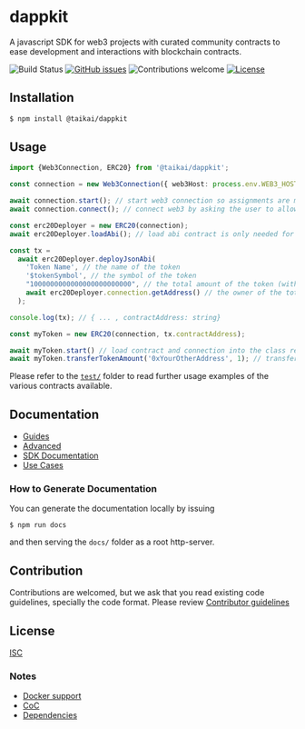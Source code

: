 # dappkit
A javascript SDK for web3 projects with curated community contracts to ease development and interactions with blockchain contracts. 

![Build Status](https://img.shields.io/github/workflow/status/taikai/dappkit/integration-tests)
[![GitHub issues](https://img.shields.io/github/issues/taikai/dappkit)](https://GitHub.com/taikai/dappkit/issues/)
![Contributions welcome](https://img.shields.io/badge/contributions-welcome-orange.svg)
[![License](https://img.shields.io/badge/license-ISC-blue.svg)](https://opensource.org/licenses/ISC)


## Installation

```bash
$ npm install @taikai/dappkit
```

## Usage

```ts
import {Web3Connection, ERC20} from '@taikai/dappkit';

const connection = new Web3Connection({ web3Host: process.env.WEB3_HOST_PROVIDER });

await connection.start(); // start web3 connection so assignments are made
await connection.connect(); // connect web3 by asking the user to allow the connection (this is needed for the user to _interact_ with the chain)

const erc20Deployer = new ERC20(connection);
await erc20Deployer.loadAbi(); // load abi contract is only needed for deploy actions

const tx =
  await erc20Deployer.deployJsonAbi(
    'Token Name', // the name of the token
    '$tokenSymbol', // the symbol of the token
    "1000000000000000000000000", // the total amount of the token (with 18 decimals; 1M = 1000000000000000000000000)
    await erc20Deployer.connection.getAddress() // the owner of the total amount of the tokens (your address)
  );

console.log(tx); // { ... , contractAddress: string} 

const myToken = new ERC20(connection, tx.contractAddress);

await myToken.start() // load contract and connection into the class representing your token
await myToken.transferTokenAmount('0xYourOtherAddress', 1); // transfer 1 token from your address to other address

```
Please refer to the [`test/`](./test/models) folder to read further usage examples of the various contracts available.

## Documentation 

* [Guides](https://docs.dappkit.dev/sdk-documentation/start-building/how-to-guides)
* [Advanced](./how-to/readme.md)
* [SDK Documentation](https://sdk.dappkit.dev/)
* [Use Cases](https://docs.dappkit.dev/sdk-documentation/use-cases)

### How to Generate Documentation 

You can generate the documentation locally by issuing 
```
$ npm run docs
```
and then serving the `docs/` folder as a root http-server.

## Contribution

Contributions are welcomed, but we ask that you read existing code guidelines, specially the code format. 
Please review [Contributor guidelines](https://github.com/taikai/dappkit/blob/master/CONTRIBUTING.md)

## License

[ISC](./LICENSE.txt)

### Notes
- [Docker support](./docker-readme.md)
- [CoC](./CODE_OF_CONDUCT.md)
- [Dependencies](./DEPENDENCIES.md)